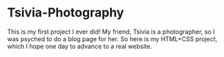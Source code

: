# Tsivia-Photography
This is my first project I ever did!
My friend, Tsivia is a photographer, so I was psyched to do a blog page for her. So here is my HTML+CSS project, which I hope one day to advance to a real website.

